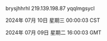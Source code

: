 brysjhhrhl 219.139.198.87 yqqlmgsycl

2024年 07月 10日 星期三 00:00:03 CST

2024年 07月 09日 星期二 16:00:03 GMT

